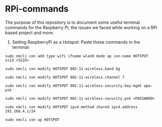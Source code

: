 # RPi-commands
The purpose of this repository is to document some useful terminal commands for the Raspberry Pi, the issues we faced while working on a RPi based project and more.

1.	Setting RaspberryPi as a Hotspot:
Paste these commands in the terminal:
```
sudo nmcli con add type wifi ifname wlan0 mode ap con-name HOTSPOT ssid <SSID>
```
```
sudo nmcli con modify HOTSPOT 802-11-wireless.band bg
```
```
sudo nmcli con modify HOTSPOT 802-11-wireless.channel 7
```
```
sudo nmcli con modify HOTSPOT 802-11-wireless-security.key-mgmt wpa-psk
```
```
sudo nmcli con modify HOTSPOT 802-11-wireless-security.psk <PASSWORD>
```
```
sudo nmcli con modify HOTSPOT ipv4.method shared ipv4.address 192.168.4.1/24
```
```
sudo nmcli con up HOTSPOT
```
